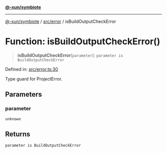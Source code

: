 [**@-xun/symbiote**](../../../README.md)

***

[@-xun/symbiote](../../../README.md) / [src/error](../README.md) / isBuildOutputCheckError

# Function: isBuildOutputCheckError()

> **isBuildOutputCheckError**(`parameter`): `parameter is BuildOutputCheckError`

Defined in: [src/error.ts:30](https://github.com/Xunnamius/symbiote/blob/8fd852f7d3d2b033b941b077eff32144929c5b55/src/error.ts#L30)

Type guard for ProjectError.

## Parameters

### parameter

`unknown`

## Returns

`parameter is BuildOutputCheckError`
